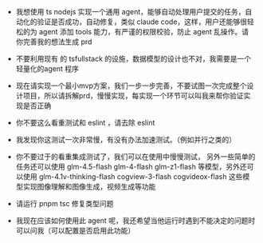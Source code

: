 - 我想使用 ts nodejs 实现一个通用 agent，能够自动处理用户提交的任务，自动化的验证是否成功，自动修复，类似 claude code，这样，用户还能够很轻松的为 agent 添加 tools 能力，有严谨的权限校验，防止 agent 乱操作。请你完善我的想法生成 prd

- 不要利用现有 的 tsfullstack 的设施，数据模型的设计也不对，我需要是一个轻量化的agent 程序

- 现在请实现一个最小mvp方案，我们一步一步完善，不要试图一次完成整个设计项目，所以请拆解prd，慢慢实现，每实现一个环节可以叫我来帮你验证实现是否正确

- 你不要这么看重测试和 eslint ，请去除 eslint

- 我发现你这测试一次非常慢，有没有办法加速测试。（例如并行之类的）

- 你不要过于的看重集成测试了，我们可以在使用中慢慢测试， 另外一些简单的任务还可以使用 glm-4.5-flash glm-4-flash glm-z1-flash  等模型，另外还可以使用 glm-4.1v-thinking-flash cogview-3-flash  cogvideox-flash 这些模型实现图像理解和图像生成，视频生成等功能

- 请运行 pnpm tsc 修复类型问题

- 我现在应该如何使用此 agent 呢，我还希望当他运行时遇到不能决定的问题时可以问我（可以配置是否启用此功能）